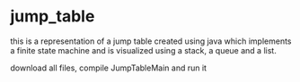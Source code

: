 # jump_table
this is a representation of a jump table created using java which implements a finite state machine and is visualized using a stack, a queue and a list.

download all files, compile JumpTableMain and run it
